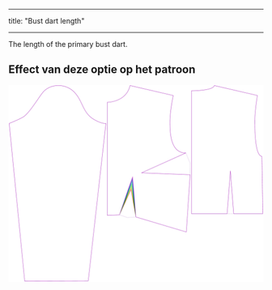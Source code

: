 - - -
title: "Bust dart length"
- - -

The length of the primary bust dart.

## Effect van deze optie op het patroon

![This image shows the effect of this option by superimposing several variants that have a different value for this option](breanna_primarybustdartlength_sample.svg "Effect of this option on the pattern")
